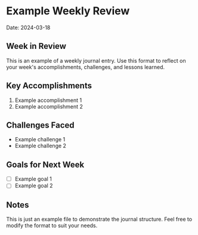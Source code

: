 # Example Weekly Review

Date: 2024-03-18

## Week in Review
This is an example of a weekly journal entry. Use this format to reflect on your week's accomplishments, challenges, and lessons learned.

## Key Accomplishments
1. Example accomplishment 1
2. Example accomplishment 2

## Challenges Faced
- Example challenge 1
- Example challenge 2

## Goals for Next Week
- [ ] Example goal 1
- [ ] Example goal 2

## Notes
This is just an example file to demonstrate the journal structure. Feel free to modify the format to suit your needs. 